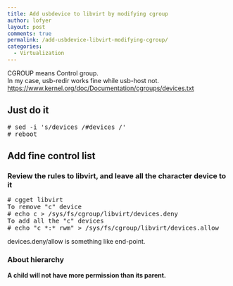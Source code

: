 ```yaml
---
title: Add usbdevice to libvirt by modifying cgroup
author: lofyer
layout: post
comments: true
permalink: /add-usbdevice-libvirt-modifying-cgroup/
categories:
  - Virtualization
---
```

CGROUP means Control group.  
In my case, usb-redir works fine while usb-host not.  
<a href="https://www.kernel.org/doc/Documentation/cgroups/devices.txt" title="Cgroup HowTO" target="_blank">https://www.kernel.org/doc/Documentation/cgroups/devices.txt</a>

## Just do it

<pre># sed -i 's/devices /#devices /'
# reboot
</pre>

## Add fine control list

### Review the rules to libvirt, and leave all the character device to it

<pre># cgget libvirt
To remove "c" device
# echo c > /sys/fs/cgroup/libvirt/devices.deny
To add all the "c" devices
# echo "c *:* rwm" > /sys/fs/cgroup/libvirt/devices.allow
</pre>

devices.deny/allow is something like end-point.

### About hierarchy

**A child will not have more permission than its parent.**